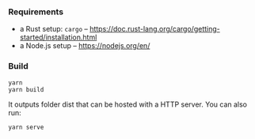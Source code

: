 ### Requirements

- a Rust setup: `cargo` – https://doc.rust-lang.org/cargo/getting-started/installation.html
- a Node.js setup – https://nodejs.org/en/

### Build

```
yarn
yarn build
```

It outputs folder dist that can be hosted with a HTTP server. You can also run:

```
yarn serve
```